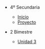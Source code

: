 - 4º Secundaria

  - [<i class="bi bi-house"></i> Inicio](4-secundaria/inicio)
  - [<i class="bi bi-controller"></i> Proyecto](4-secundaria/proyecto)

- 2 Bimestre

  - [Unidad 3](4-secundaria/unidad-3.md)

<!-- 

- 2 Bimestre 

  - [Unidad 3](4-secundaria/unidad-3.md)
  - [Unidad 4](4-secundaria/unidad-4.md)

- 3 Bimestre

  - [Unidad 5](4-secundaria/unidad-5.md)
  - [Unidad 6](4-secundaria/unidad-6.md)

- 4 Bimestre

  - [Unidad 7](4-secundaria/unidad-7.md)
  - [<i class="bi bi-arrow-right-square"></i> Unidad 8](4-secundaria/unidad-8.md)

- [<i class="bi bi-caret-left-square"></i> Regresar a principal](/)

-->